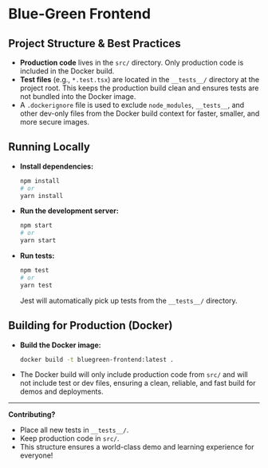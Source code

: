# Blue-Green Frontend

## Project Structure & Best Practices

- **Production code** lives in the `src/` directory. Only production code is included in the Docker build.
- **Test files** (e.g., `*.test.tsx`) are located in the `__tests__/` directory at the project root. This keeps the production build clean and ensures tests are not bundled into the Docker image.
- A `.dockerignore` file is used to exclude `node_modules`, `__tests__`, and other dev-only files from the Docker build context for faster, smaller, and more secure images.

## Running Locally

- **Install dependencies:**
  ```sh
  npm install
  # or
  yarn install
  ```
- **Run the development server:**
  ```sh
  npm start
  # or
  yarn start
  ```
- **Run tests:**
  ```sh
  npm test
  # or
  yarn test
  ```
  Jest will automatically pick up tests from the `__tests__/` directory.

## Building for Production (Docker)

- **Build the Docker image:**
  ```sh
  docker build -t bluegreen-frontend:latest .
  ```
- The Docker build will only include production code from `src/` and will not include test or dev files, ensuring a clean, reliable, and fast build for demos and deployments.

---

**Contributing?**
- Place all new tests in `__tests__/`.
- Keep production code in `src/`.
- This structure ensures a world-class demo and learning experience for everyone! 